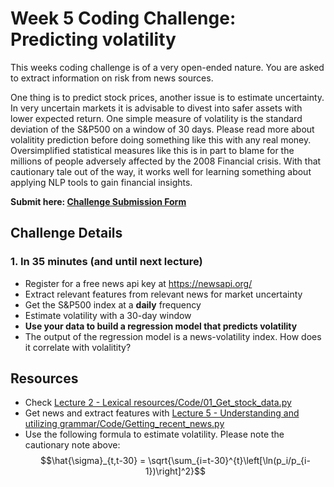 # Week 5 Coding Challenge: Predicting volatility

This weeks coding challenge is of a very open-ended nature. You are asked to extract information on risk from news sources. 

One thing is to predict stock prices, another issue is to estimate uncertainty. In very uncertain markets it is advisable to divest into safer assets with lower expected return. One simple measure of volatility is the standard deviation of the S&P500 on a window of 30 days. Please read more about volalitity prediction before doing something like this with any real money. Oversimplified statistical measures like this is in part to blame for the millions of people adversely affected by the 2008 Financial crisis. With that cautionary tale out of the way, it works well for learning something about applying NLP tools to gain financial insights.

**Submit here: [Challenge Submission Form](https://forms.gle/WmSEkZn8WH1fiDjE6)**

## Challenge Details

### 1. In 35 minutes (and until next lecture)

- Register for a free news api key at https://newsapi.org/
- Extract relevant features from relevant news for market uncertainty 
- Get the S&P500 index at a **daily** frequency
- Estimate volatility with a 30-day window 
- **Use your data to build a regression model that predicts volatility**
- The output of the regression model is a news-volatility index. How does it correlate with volalitity?

## Resources
- Check [Lecture 2 - Lexical resources/Code/01_Get_stock_data.py](https://github.com/christianvedels/News_and_Market_Sentiment_Analytics/blob/main/Lecture%202%20-%20Lexical%20resources/Code/01_Get_stock_data.py)  
- Get news and extract features with [Lecture 5 - Understanding and utilizing grammar/Code/Getting_recent_news.py](https://github.com/christianvedels/News_and_Market_Sentiment_Analytics/blob/main/Lecture%205%20-%20Understanding%20and%20utilizing%20grammar/Code/Getting_recent_news.py)  
- Use the following formula to estimate volatility. Please note the cautionary note above:
$$\hat{\sigma}_{t,t-30} = \sqrt{\sum_{i=t-30}^{t}\left[\ln(p_i/p_{i-1})\right]^2}$$
